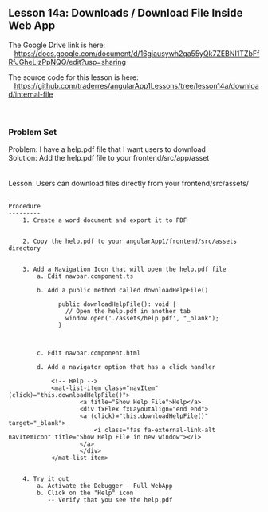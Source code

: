 Lesson 14a:  Downloads / Download File Inside Web App
-----------------------------------------------------
The Google Drive link is here:<br>
&nbsp;&nbsp;&nbsp;https://docs.google.com/document/d/16giausywh2qa55yQk7ZEBNI1TZbFfRfJGheLizPpNQQ/edit?usp=sharing
      

The source code for this lesson is here:<br>
&nbsp;&nbsp;&nbsp;https://github.com/traderres/angularApp1Lessons/tree/lesson14a/download/internal-file
<br>
<br>
<br>

<h3> Problem Set </h3>
Problem:  I have a help.pdf file that I want users to download<br>
Solution:  Add the help.pdf file to your frontend/src/app/asset<br>

<br>
<br>
Lesson:  Users can download files directly from your frontend/src/assets/



<br>
<br>

```
Procedure
---------
    1. Create a word document and export it to PDF


    2. Copy the help.pdf to your angularApp1/frontend/src/assets directory


    3. Add a Navigation Icon that will open the help.pdf file
        a. Edit navbar.component.ts

        b. Add a public method called downloadHelpFile()
            
              public downloadHelpFile(): void {
                // Open the help.pdf in another tab
                window.open('./assets/help.pdf', "_blank");
              }



        c. Edit navbar.component.html

        d. Add a navigator option that has a click handler
            
            <!-- Help -->
            <mat-list-item class="navItem" (click)="this.downloadHelpFile()">
                    <a title="Show Help File">Help</a>
                    <div fxFlex fxLayoutAlign="end end">
                    <a (click)="this.downloadHelpFile()" target="_blank">
                        <i class="fas fa-external-link-alt navItemIcon" title="Show Help File in new window"></i>
                    </a>
                    </div>
            </mat-list-item>


    4. Try it out
        a. Activate the Debugger - Full WebApp
        b. Click on the "Help" icon
           -- Verify that you see the help.pdf

```
